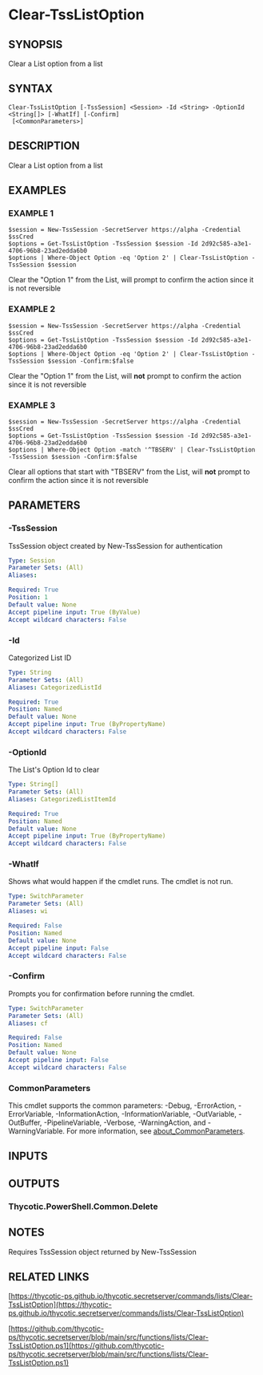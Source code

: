 # Clear-TssListOption

## SYNOPSIS
Clear a List option from a list

## SYNTAX

```
Clear-TssListOption [-TssSession] <Session> -Id <String> -OptionId <String[]> [-WhatIf] [-Confirm]
 [<CommonParameters>]
```

## DESCRIPTION
Clear a List option from a list

## EXAMPLES

### EXAMPLE 1
```
$session = New-TssSession -SecretServer https://alpha -Credential $ssCred
$options = Get-TssListOption -TssSession $session -Id 2d92c585-a3e1-4706-96b8-23ad2edda6b0
$options | Where-Object Option -eq 'Option 2' | Clear-TssListOption -TssSession $session
```

Clear the "Option 1" from the List, will prompt to confirm the action since it is not reversible

### EXAMPLE 2
```
$session = New-TssSession -SecretServer https://alpha -Credential $ssCred
$options = Get-TssListOption -TssSession $session -Id 2d92c585-a3e1-4706-96b8-23ad2edda6b0
$options | Where-Object Option -eq 'Option 2' | Clear-TssListOption -TssSession $session -Confirm:$false
```

Clear the "Option 1" from the List, will **not** prompt to confirm the action since it is not reversible

### EXAMPLE 3
```
$session = New-TssSession -SecretServer https://alpha -Credential $ssCred
$options = Get-TssListOption -TssSession $session -Id 2d92c585-a3e1-4706-96b8-23ad2edda6b0
$options | Where-Object Option -match '^TBSERV' | Clear-TssListOption -TssSession $session -Confirm:$false
```

Clear all options that start with "TBSERV" from the List, will **not** prompt to confirm the action since it is not reversible

## PARAMETERS

### -TssSession
TssSession object created by New-TssSession for authentication

```yaml
Type: Session
Parameter Sets: (All)
Aliases:

Required: True
Position: 1
Default value: None
Accept pipeline input: True (ByValue)
Accept wildcard characters: False
```

### -Id
Categorized List ID

```yaml
Type: String
Parameter Sets: (All)
Aliases: CategorizedListId

Required: True
Position: Named
Default value: None
Accept pipeline input: True (ByPropertyName)
Accept wildcard characters: False
```

### -OptionId
The List's Option Id to clear

```yaml
Type: String[]
Parameter Sets: (All)
Aliases: CategorizedListItemId

Required: True
Position: Named
Default value: None
Accept pipeline input: True (ByPropertyName)
Accept wildcard characters: False
```

### -WhatIf
Shows what would happen if the cmdlet runs.
The cmdlet is not run.

```yaml
Type: SwitchParameter
Parameter Sets: (All)
Aliases: wi

Required: False
Position: Named
Default value: None
Accept pipeline input: False
Accept wildcard characters: False
```

### -Confirm
Prompts you for confirmation before running the cmdlet.

```yaml
Type: SwitchParameter
Parameter Sets: (All)
Aliases: cf

Required: False
Position: Named
Default value: None
Accept pipeline input: False
Accept wildcard characters: False
```

### CommonParameters
This cmdlet supports the common parameters: -Debug, -ErrorAction, -ErrorVariable, -InformationAction, -InformationVariable, -OutVariable, -OutBuffer, -PipelineVariable, -Verbose, -WarningAction, and -WarningVariable. For more information, see [about_CommonParameters](http://go.microsoft.com/fwlink/?LinkID=113216).

## INPUTS

## OUTPUTS

### Thycotic.PowerShell.Common.Delete
## NOTES
Requires TssSession object returned by New-TssSession

## RELATED LINKS

[https://thycotic-ps.github.io/thycotic.secretserver/commands/lists/Clear-TssListOption](https://thycotic-ps.github.io/thycotic.secretserver/commands/lists/Clear-TssListOption)

[https://github.com/thycotic-ps/thycotic.secretserver/blob/main/src/functions/lists/Clear-TssListOption.ps1](https://github.com/thycotic-ps/thycotic.secretserver/blob/main/src/functions/lists/Clear-TssListOption.ps1)

